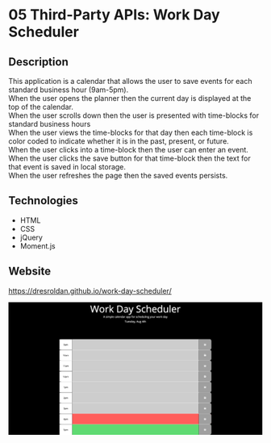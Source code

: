 # 05 Third-Party APIs: Work Day Scheduler

## Description

This application is a calendar that allows the user to save events for each standard business hour (9am-5pm). <br/>
When the user opens the planner then the current day is displayed at the top of the calendar.</br> 
When the user scrolls down then the user is presented with time-blocks for standard business hours </br> 
When the user views the time-blocks for that day then each time-block is color coded to indicate whether it is in the past, present, or future.<br> 
When the user clicks into a time-block then the user can enter an event.<br> 
When the user clicks the save button for that time-block then the text for that event is saved in local storage.<br> 
When the user refreshes the page then the saved events persists.<br> 


## Technologies

* HTML
* CSS
* jQuery
* Moment.js

## Website

https://dresroldan.github.io/work-day-scheduler/

![](schedulerscreenshot.png)
